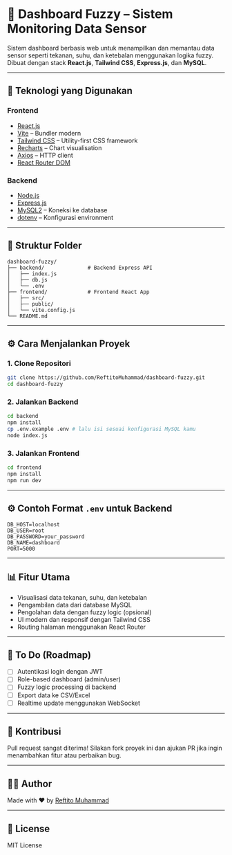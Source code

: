 # 🚗 Dashboard Fuzzy – Sistem Monitoring Data Sensor

Sistem dashboard berbasis web untuk menampilkan dan memantau data sensor seperti tekanan, suhu, dan ketebalan menggunakan logika fuzzy. Dibuat dengan stack **React.js**, **Tailwind CSS**, **Express.js**, dan **MySQL**.

---

## 🧱 Teknologi yang Digunakan

### Frontend
- [React.js](https://reactjs.org/)
- [Vite](https://vitejs.dev/) – Bundler modern
- [Tailwind CSS](https://tailwindcss.com/) – Utility-first CSS framework
- [Recharts](https://recharts.org/) – Chart visualisation
- [Axios](https://axios-http.com/) – HTTP client
- [React Router DOM](https://reactrouter.com/)

### Backend
- [Node.js](https://nodejs.org/)
- [Express.js](https://expressjs.com/)
- [MySQL2](https://www.npmjs.com/package/mysql2) – Koneksi ke database
- [dotenv](https://www.npmjs.com/package/dotenv) – Konfigurasi environment

---

## 📁 Struktur Folder

```
dashboard-fuzzy/
├── backend/              # Backend Express API
│   ├── index.js
│   ├── db.js
│   └── .env
├── frontend/             # Frontend React App
│   ├── src/
│   ├── public/
│   └── vite.config.js
└── README.md
```

---

## ⚙️ Cara Menjalankan Proyek

### 1. Clone Repositori
```bash
git clone https://github.com/ReftitoMuhammad/dashboard-fuzzy.git
cd dashboard-fuzzy
```

### 2. Jalankan Backend
```bash
cd backend
npm install
cp .env.example .env # lalu isi sesuai konfigurasi MySQL kamu
node index.js
```

### 3. Jalankan Frontend
```bash
cd frontend
npm install
npm run dev
```

---

## ⚙️ Contoh Format `.env` untuk Backend

```env
DB_HOST=localhost
DB_USER=root
DB_PASSWORD=your_password
DB_NAME=dashboard
PORT=5000
```

---

## 📊 Fitur Utama

- Visualisasi data tekanan, suhu, dan ketebalan
- Pengambilan data dari database MySQL
- Pengolahan data dengan fuzzy logic (opsional)
- UI modern dan responsif dengan Tailwind CSS
- Routing halaman menggunakan React Router

---

## 🔐 To Do (Roadmap)
- [ ] Autentikasi login dengan JWT
- [ ] Role-based dashboard (admin/user)
- [ ] Fuzzy logic processing di backend
- [ ] Export data ke CSV/Excel
- [ ] Realtime update menggunakan WebSocket

---

## 🙌 Kontribusi

Pull request sangat diterima! Silakan fork proyek ini dan ajukan PR jika ingin menambahkan fitur atau perbaikan bug.

---

## 👨‍💼 Author

Made with ❤️ by [Reftito Muhammad](https://github.com/ReftitoMuhammad)

---

## 📄 License

MIT License

